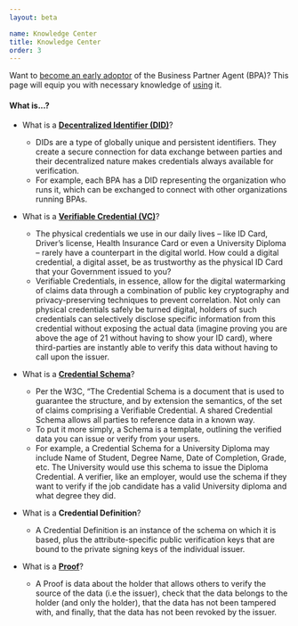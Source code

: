 ```yaml
---
layout: beta

name: Knowledge Center
title: Knowledge Center
order: 3
---
```

Want to [become an early adoptor](access.html) of the Business Partner Agent (BPA)? This page will equip you with necessary knowledge of [using](guide.html) it.

#### What is...?
- What is a [**Decentralized Identifier (DID)**](https://www.w3.org/TR/vc-data-model/#dfn-decentralized-identifiers)?
  -  DIDs are a type of globally unique and persistent identifiers. They create a secure connection for data exchange between parties and their decentralized nature makes credentials always available for verification.
  -  For example, each BPA has a DID representing the organization who runs it, which can be exchanged to connect with other organizations running BPAs.

- What is a [**Verifiable Credential (VC)**](https://www.w3.org/TR/vc-data-model/#what-is-a-verifiable-credential)?
  -  The physical credentials we use in our daily lives – like ID Card, Driver’s license, Health Insurance Card or even a University Diploma – rarely have a counterpart in the digital world. How could a digital credential, a digital asset, be as trustworthy as the physical ID Card that your Government issued to you?
  -  Verifiable Credentials, in essence, allow for the digital watermarking of claims data through a combination of public key cryptography and privacy-preserving techniques to prevent correlation. Not only can physical credentials safely be turned digital, holders of such credentials can selectively disclose specific information from this credential without exposing the actual data (imagine proving you are above the age of 21 without having to show your ID card), where third-parties are instantly able to verify this data without having to call upon the issuer.

- What is a [**Credential Schema**](https://www.w3.org/TR/vc-data-model/#data-schemas)?
  - Per the W3C, “The Credential Schema is a document that is used to guarantee the structure, and by extension the semantics, of the set of claims comprising a Verifiable Credential. A shared Credential Schema allows all parties to reference data in a known way.
  - To put it more simply, a Schema is a template, outlining the verified data you can issue or verify from your users.
  - For example, a Credential Schema for a University Diploma may include Name of Student, Degree Name, Date of Completion, Grade, etc. The University would use this schema to issue the Diploma Credential. A verifier, like an employer, would use the schema if they want to verify if the job candidate has a valid University diploma and what degree they did.

- What is a **Credential Definition**?
  - A Credential Definition is an instance of the schema on which it is based, plus the attribute-specific public verification keys that are bound to the private signing keys of the individual issuer.
  
- What is a [**Proof**](https://www.w3.org/TR/vc-data-model/#proofs-signatures)?
  - A Proof is data about the holder that allows others to verify the source of the data (i.e the issuer), check that the data belongs to the holder (and only the holder), that the data has not been tampered with, and finally, that the data has not been revoked by the issuer.
